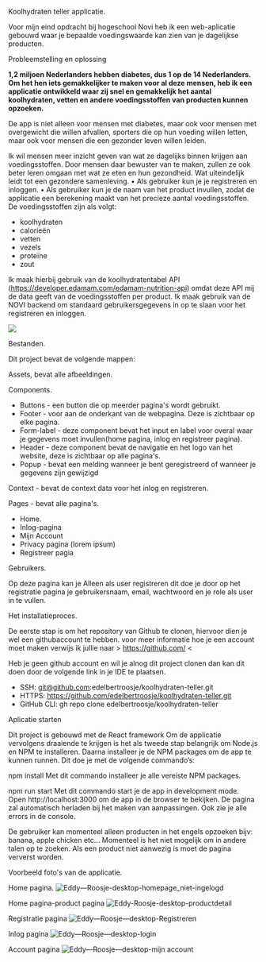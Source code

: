 Koolhydraten teller applicatie.

Voor mijn eind opdracht bij hogeschool Novi heb ik een web-aplicatie gebouwd waar je bepaalde voedingswaarde kan zien van je dagelijkse producten.

Probleemstelling en oplossing

**1,2 miljoen Nederlanders hebben diabetes, dus 1 op de 14 Nederlanders. Om het hen iets gemakkelijker te maken voor al deze mensen, heb ik een applicatie
ontwikkeld waar zij snel en gemakkelijk het aantal koolhydraten, vetten en andere
voedingsstoffen van producten kunnen opzoeken.**

De app is niet alleen voor mensen met diabetes, maar ook voor mensen met overgewicht die willen afvallen, sporters die op hun voeding willen letten, maar ook voor mensen die een gezonder leven willen leiden.

Ik wil mensen meer inzicht geven van wat ze dagelijks binnen krijgen aan voedingsstoffen. Door mensen daar bewuster van te maken, zullen ze ook beter leren omgaan met wat ze eten en hun gezondheid. Wat uiteindelijk leidt tot een gezondere samenleving.
• Als gebruiker kun je je registreren en inloggen.
• Als gebruiker kun je de naam van het product invullen, zodat de applicatie een
berekening maakt van het precieze aantal voedingsstoffen.
De voedingsstoffen zijn als volgt:
- koolhydraten
- calorieën
- vetten
- vezels
- proteïne
- zout

Ik maak hierbij gebruik van de koolhydratentabel API (https://developer.edamam.com/edamam-nutrition-api) omdat deze API mij de data geeft van de voedingsstoffen per product.
Ik maak gebruik van de NOVI backend om standaard gebruikersgegevens in op te slaan voor het registreren en inloggen.

![](../../Downloads/Koolhydratenteller_logo.png)

Bestanden.

Dit project bevat de volgende mappen:

Assets, bevat alle afbeeldingen.

Components.
* Buttons - een button die op meerder pagina's wordt gebruikt.
* Footer - voor aan de onderkant van de webpagina. Deze is zichtbaar op elke pagina.
* Form-label - deze component bevat het input en label voor overal waar je gegevens moet invullen(home pagina, inlog en registreer pagina).
* Header - deze component bevat de navigatie en het logo van het website, deze is zichtbaar op alle pagina's. 
* Popup - bevat een melding wanneer je bent geregistreerd of wanneer je gegevens zijn gewijzigd

Context - bevat de context data voor het inlog en registreren.

Pages - bevat alle pagina's.
* Home.
* Inlog-pagina
* Mijn Account
* Privacy pagina (lorem ipsum)
* Registreer pagia

Gebruikers.

Op deze pagina kan je Alleen als user registreren
dit doe je door op het registratie pagina je gebruikersnaam, email, wachtwoord en je role als user in te vullen.

Het installatieproces.

De eerste stap is om het repository van Github te clonen, hiervoor dien je wel een githubaccount te hebben.
voor meer informatie hoe je een account moet maken verwijs ik jullie naar > https://github.com/ <

Heb je geen github account en wil je alnog dit project clonen dan kan dit doen door de volgende link in je IDE te plaatsen.

- SSH: git@github.com:edelbertroosje/koolhydraten-teller.git
- HTTPS: https://github.com/edelbertroosje/koolhydraten-teller.git
- GitHub CLI: gh repo clone edelbertroosje/koolhydraten-teller

Aplicatie starten

Dit project is gebouwd met de React framework
Om de applicatie vervolgens draaiende te krijgen is het als tweede stap belangrijk om Node.js en NPM te installeren. Daarna installeer je de NPM packages om de app te kunnen runnen. Dit doe je met de volgende commando’s:

npm install
Met dit commando installeer je alle vereiste NPM packages.

npm run start
Met dit commando start je de app in development mode. Open http://localhost:3000 om de app in de browser te bekijken. De pagina zal automatisch herladen bij het maken van aanpassingen. Ook zie je alle errors in de console.

De gebruiker kan momenteel alleen producten in het engels opzoeken bijv: banana, apple chicken etc... Momenteel is het niet mogelijk om in andere talen op te zoeken. Als een product niet aanwezig is moet de pagina ververst worden.

Voorbeeld foto's van de applicatie.

Home pagina.
![Eddy—Roosje-desktop-homepage_niet-ingelogd](https://user-images.githubusercontent.com/88483673/200117631-aa12d795-0c53-47e1-a7f2-81908b9c8e41.png)


Home pagina-product pagina
![Eddy-Roosje-desktop-productdetail](https://user-images.githubusercontent.com/88483673/200117635-10839cf1-88bb-4953-8171-ffbf3892d00e.png)


Registratie pagina
![Eddy—Roosje—desktop-Registreren](https://user-images.githubusercontent.com/88483673/200117643-52247846-7dc1-4d27-85e7-be632884fecd.png)


Inlog pagina
![Eddy—Roosje—desktop-login](https://user-images.githubusercontent.com/88483673/200117615-d271c71d-6a0a-40a5-abc3-cebd2f3d4916.png)


Account pagina
![Eddy—Roosje—desktop-mijn account](https://user-images.githubusercontent.com/88483673/200117650-a229f41a-73ca-4bba-93ae-fa415fe199f4.png)





